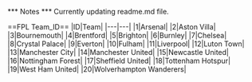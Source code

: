 *** Notes ***
Currently updating readme.md file.


==FPL Team_ID==
|ID|Team|
|---|---|
|1|Arsenal|
|2|Aston Villa|
|3|Bournemouth|
|4|Brentford|
|5|Brighton|
|6|Burnley|
|7|Chelsea|
|8|Crystal Palace|
|9|Everton|
|10|Fulham|
|11|Liverpool|
|12|Luton Town|
|13|Manchester City|
|14|Manchester United|
|15|Newcastle United|
|16|Nottingham Forest|
|17|Sheffield United|
|18|Tottenham Hotspur|
|19|West Ham United|
|20|Wolverhampton Wanderers|

